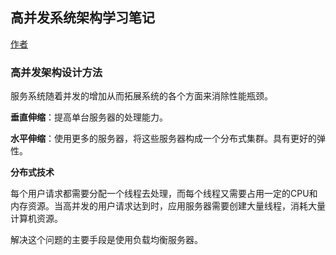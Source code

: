 ## 高并发系统架构学习笔记

[作者](https://time.geekbang.org/column/intro/100105701)
### 高并发架构设计方法
服务系统随着并发的增加从而拓展系统的各个方面来消除性能瓶颈。

**垂直伸缩**：提高单台服务器的处理能力。

**水平伸缩**：使用更多的服务器，将这些服务器构成一个分布式集群。具有更好的弹性。

**分布式技术**

每个用户请求都需要分配一个线程去处理，而每个线程又需要占用一定的CPU和内存资源。当高并发的用户请求达到时，应用服务器需要创建大量线程，消耗大量计算机资源。

解决这个问题的主要手段是使用负载均衡服务器。

